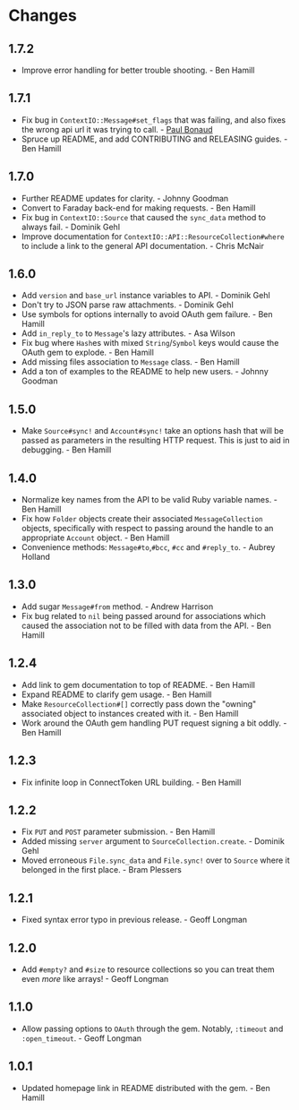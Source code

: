 # Changes

## 1.7.2

* Improve error handling for better trouble shooting. - Ben Hamill

## 1.7.1

* Fix bug in `ContextIO::Message#set_flags` that was failing, and also fixes the
  wrong api url it was trying to call. - [Paul Bonaud](https://github.com/popox)
* Spruce up README, and add CONTRIBUTING and RELEASING guides. - Ben Hamill

## 1.7.0

* Further README updates for clarity. - Johnny Goodman
* Convert to Faraday back-end for making requests. - Ben Hamill
* Fix bug in `ContextIO::Source` that caused the `sync_data` method to always
  fail. - Dominik Gehl
* Improve documentation for `ContextIO::API::ResourceCollection#where` to
  include a link to the general API documentation. - Chris McNair

## 1.6.0

* Add `version` and `base_url` instance variables to API. - Dominik Gehl
* Don't try to JSON parse raw attachments. - Dominik Gehl
* Use symbols for options internally to avoid OAuth gem failure. - Ben Hamill
* Add `in_reply_to` to `Message`'s lazy attributes. - Asa Wilson
* Fix bug where `Hash`es with mixed `String`/`Symbol` keys would cause the OAuth
  gem to explode. - Ben Hamill
* Add missing files association to `Message` class. - Ben Hamill
* Add a ton of examples to the README to help new users. - Johnny Goodman

## 1.5.0

* Make `Source#sync!` and `Account#sync!` take an options hash that will be
  passed as parameters in the resulting HTTP request. This is just to aid in
  debugging. - Ben Hamill

## 1.4.0

* Normalize key names from the API to be valid Ruby variable names. - Ben Hamill
* Fix how `Folder` objects create their associated `MessageCollection` objects,
  specifically with respect to passing around the handle to an appropriate
  `Account` object. - Ben Hamill
* Convenience methods: `Message#to`,`#bcc`, `#cc` and `#reply_to`. - Aubrey
  Holland

## 1.3.0

* Add sugar `Message#from` method. - Andrew Harrison
* Fix bug related to `nil` being passed around for associations which caused the
  association not to be filled with data from the API. - Ben Hamill

## 1.2.4

* Add link to gem documentation to top of README. - Ben Hamill
* Expand README to clarify gem usage. - Ben Hamill
* Make `ResourceCollection#[]` correctly pass down the "owning" associated
  object to instances created with it. - Ben Hamill
* Work around the OAuth gem handling PUT request signing a bit oddly. - Ben
  Hamill

## 1.2.3

* Fix infinite loop in ConnectToken URL building. - Ben Hamill

## 1.2.2

* Fix `PUT` and `POST` parameter submission. - Ben Hamill
* Added missing `server` argument to `SourceCollection.create`. - Dominik Gehl
* Moved erroneous `File.sync_data` and `File.sync!` over to `Source` where it
  belonged in the first place. - Bram Plessers

## 1.2.1

* Fixed syntax error typo in previous release. - Geoff Longman

## 1.2.0

* Add `#empty?` and `#size` to resource collections so you can treat them even
  *more* like arrays! - Geoff Longman

## 1.1.0

* Allow passing options to `OAuth` through the gem. Notably, `:timeout` and
  `:open_timeout`. - Geoff Longman

## 1.0.1

* Updated homepage link in README distributed with the gem. - Ben Hamill
